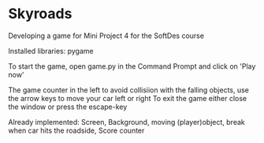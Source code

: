 # Skyroads
Developing a game for Mini Project 4 for the SoftDes course

Installed libraries: pygame

To start the game, open game.py in the Command Prompt and click on 'Play now'

The game counter in the left to  avoid collisiion with the falling objects, use the arrow keys to move your car left or right
To exit the game either close the window or press the escape-key



Already implemented:
Screen, Background, moving (player)object, break when car hits the roadside, Score counter
